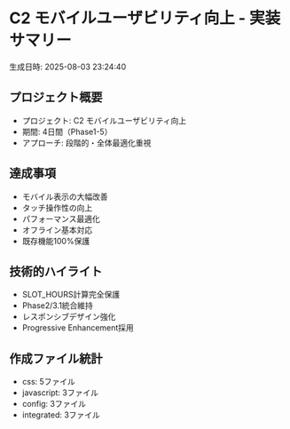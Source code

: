 # C2 モバイルユーザビリティ向上 - 実装サマリー

生成日時: 2025-08-03 23:24:40

## プロジェクト概要
- プロジェクト: C2 モバイルユーザビリティ向上
- 期間: 4日間（Phase1-5）
- アプローチ: 段階的・全体最適化重視

## 達成事項
- モバイル表示の大幅改善
- タッチ操作性の向上
- パフォーマンス最適化
- オフライン基本対応
- 既存機能100%保護

## 技術的ハイライト
- SLOT_HOURS計算完全保護
- Phase2/3.1統合維持
- レスポンシブデザイン強化
- Progressive Enhancement採用

## 作成ファイル統計
- css: 5ファイル
- javascript: 3ファイル
- config: 3ファイル
- integrated: 3ファイル
